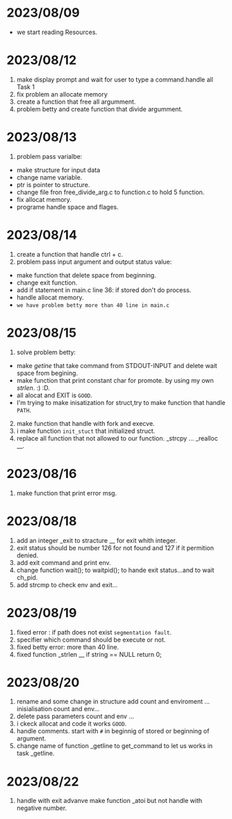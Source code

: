 # 2023/08/09
  - we start reading Resources.

# 2023/08/12
1. make display prompt and wait for user to type a command.handle all Task 1
2. fix problem an allocate memory
3. create a function that free all argumment.
4. problem betty and create function that divide argumment.

# 2023/08/13
1. problem pass varialbe:
  - make structure for input data
  - change name variable.
  - ptr is pointer to structure.
  - change file fron free_divide_arg.c to function.c to hold 5 function.
  - fix allocat memory.
  - programe handle space and flages.

# 2023/08/14
1. create a function that handle ctrl + c.
2. problem pass input argument and output status value:
  - make function that delete space from beginning.
  - change exit function.
  - add if statement in main.c line 36: if stored don't do process.
  - handle allocat memory.
  - `we have problem betty more than 40 line in main.c`

# 2023/08/15
1. solve problem betty:
  - make _getine_ that take command from STDOUT-INPUT and delete wait space from begining.
  - make function that print constant char for promote. by using my own _strlen_. :) :D.
  - all alocat and EXIT is `GOOD`.
  - I'm trying to make inisatization for struct,try to make function that handle `PATH`. 
2. make function that handle with fork and execve.
3. i make function `init_stuct` that initialized struct.
4. replace all function that not allowed to our function. _strcpy ... _realloc __.

# 2023/08/16
1. make function that print error msg.

# 2023/08/18
1. add an integer _exit to stracture __ for exit whith integer.
2. exit status should be number 126 for not found and 127 if it permition denied.
3. add exit command and print env.
4. change function wait(); to waitpid(); to hande exit status...and to wait ch_pid.
5. add strcmp to check env and exit...

# 2023/08/19
1. fixed error : if path does not exist `segmentation fault`.
2. specifier which command should be execute or not.
3. fixed betty error: more than 40 line.
4. fixed function _strlen __ if string == NULL return 0;

# 2023/08/20
1. rename and some change in structure add count and enviroment ... inisialisation count and env...
2. delete pass parameters count and env ...
3. i ckeck allocat and code it works `GOOD`.
4. handle comments. start with `#` in beginnig of stored or beginning of argument.
5. change name of function _getline to get_command to let us works in task _getline.

# 2023/08/22
1. handle with exit advanve make function _atoi but not handle with negative number.
